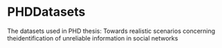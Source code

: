 # PHDDatasets
The datasets used in PHD thesis: Towards realistic scenarios concerning theidentification of unreliable information in social networks
